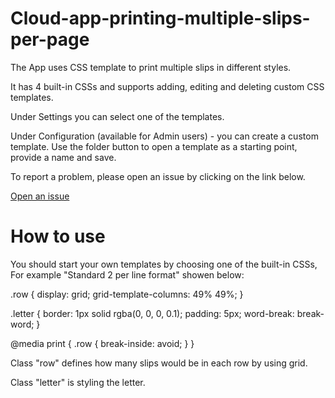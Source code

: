 # Cloud-app-printing-multiple-slips-per-page

<p>The App uses CSS template to print multiple slips in different styles.</p>
<p>It has 4 built-in CSSs and supports adding, editing and deleting custom CSS templates.</p>
<p>Under Settings you can select one of the templates.</p>
<p>Under Configuration (available for Admin users) - you can create a custom template. Use the folder button to open a template as a starting point, provide a name and save.</p>
<p>To report a problem, please open an issue by clicking on the link below.</p>
<p><a translate href="https://github.com/ExLibrisGroup/Cloud-app-printing-multiple-slips-per-page/issues" target="_blank">Open an issue</a></p>

# How to use

You should start your own templates by choosing one of the built-in CSSs, For example "Standard 2 per line format" showen below:

<p>.row {
	display: grid;
	grid-template-columns: 49% 49%;
}</p>
<p>.letter {
	border: 1px solid rgba(0, 0, 0, 0.1);
	padding: 5px;
	word-break: break-word;
}</p>
<p>@media print {
	.row {
		break-inside: avoid;
	}
}</p>
<p>Class "row" defines how many slips would be in each row by using grid.</p>
<p>Class "letter" is styling the letter.</p>



 

